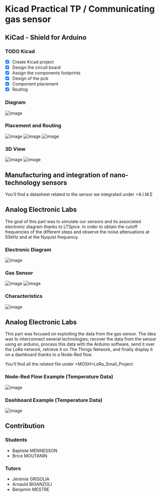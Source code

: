# Kicad Practical TP / Communicating gas sensor

## KiCad - Shield for Arduino

### TODO Kicad

- [x] Create Kicad project
- [x] Design the circuit board
- [x] Assign the components footprints
- [x] Design of the pcb
- [x] Component placement
- [x] Routing

### Diagram
![image](https://github.com/MOSH-Insa-Toulouse/2020_2021_Mennesson_Moutanin/blob/main/KiCad/Illustrations/schematic.png)

### Placement and Routing
![image](https://github.com/MOSH-Insa-Toulouse/2020_2021_Mennesson_Moutanin/blob/main/KiCad/Illustrations/placement.png)
![image](https://github.com/MOSH-Insa-Toulouse/2020_2021_Mennesson_Moutanin/blob/main/KiCad/Illustrations/routingback.png)
![image](https://github.com/MOSH-Insa-Toulouse/2020_2021_Mennesson_Moutanin/blob/main/KiCad/Illustrations/routingfront.png)

### 3D View
![image](https://github.com/MOSH-Insa-Toulouse/2020_2021_Mennesson_Moutanin/blob/main/KiCad/Illustrations/viewfront.png)
![image](https://github.com/MOSH-Insa-Toulouse/2020_2021_Mennesson_Moutanin/blob/main/KiCad/Illustrations/viewback.png)

## Manufacturing and integration of nano-technology sensors

You'll find a datasheet related to the sensor we integrated under >A.I.M.E

## Analog Electronic Labs

The goal of this part was to simulate our sensors and its associated electronic diagram thanks to LTSpice. In order to obtain the cutoff frequencies of the different steps and observe the noise attenuations at 50kHz and at the Nyquist frequency.

### Electronic Diagram

![image](https://github.com/MOSH-Insa-Toulouse/2020_2021_Mennesson_Moutanin/blob/main/Analog_Electronic_LABs/Illustrations/diagram.png)

### Gas Sensor

![image](https://github.com/MOSH-Insa-Toulouse/2020_2021_Mennesson_Moutanin/blob/main/Analog_Electronic_LABs/Illustrations/sensor1.png)
![image](https://github.com/MOSH-Insa-Toulouse/2020_2021_Mennesson_Moutanin/blob/main/Analog_Electronic_LABs/Illustrations/sensor2.png)


### Characteristics

![image](https://github.com/MOSH-Insa-Toulouse/2020_2021_Mennesson_Moutanin/blob/main/Analog_Electronic_LABs/Illustrations/attenuation.png)


## Analog Electronic Labs

This part was focused on exploiting the data from the gas sensor. The idea was to interconnect several technologies; recover the data from the sensor using an arduino, process this data with the Arduino software, send it over the LoRa network, retrieve it on The Things Network, and finally display it on a dashboard thanks to a Node-Red flow.  

You'll find all the related file under >MOSH>LoRa_Small_Project

### Node-Red Flow Example (Temperature Data)

![image](https://github.com/MOSH-Insa-Toulouse/2020_2021_Mennesson_Moutanin/blob/main/MOSH/Illustrations/flow.png)

### Dashboard Example (Temperature Data)

![image](https://github.com/MOSH-Insa-Toulouse/2020_2021_Mennesson_Moutanin/blob/main/MOSH/Illustrations/Dashboard.png)

## Contribution

### Students 

* Baptiste MENNESSON
* Brice MOUTANIN

### Tutors

* Jérémie GRISOLIA
* Arnauld BIGANZOLI 
* Benjamin MESTRE
